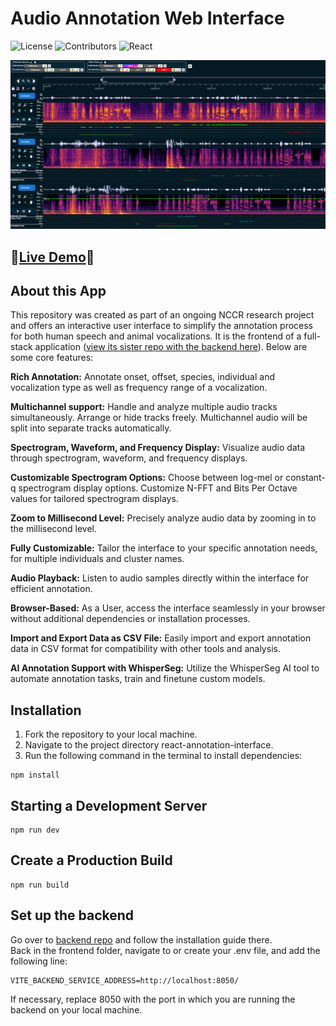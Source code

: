 # Audio Annotation Web Interface

![License](https://img.shields.io/badge/license-MIT-blue)
![Contributors](https://img.shields.io/github/contributors/AlonCohen96/react-annotation-interface)
![React](https://shields.io/badge/react-black?logo=react&style=for-the-badge)

![](src/assets/demo.png)

## 🦜[Live Demo](http://annotation.evolvinglanguage.ch/)🐒

## About this App

This repository was created as part of an ongoing NCCR research project and offers an interactive user interface to simplify the annotation process for both human speech and animal vocalizations. It is the frontend of a full-stack application ([view its sister repo with the backend here](https://github.com/nianlonggu/human-in-the-loop-annotation-backend)).
Below are some core features:

**Rich Annotation:** Annotate onset, offset, species, individual and vocalization type as well as frequency range of a vocalization.

**Multichannel support:** Handle and analyze multiple audio tracks simultaneously. Arrange or hide tracks freely. Multichannel audio will be split into separate tracks automatically.

**Spectrogram, Waveform, and Frequency Display:** Visualize audio data through spectrogram, waveform, and frequency displays.

**Customizable Spectrogram Options:** Choose between log-mel or constant-q spectrogram display options. Customize N-FFT and Bits Per Octave values for tailored spectrogram displays.

**Zoom to Millisecond Level:** Precisely analyze audio data by zooming in to the millisecond level.

**Fully Customizable:** Tailor the interface to your specific annotation needs, for multiple individuals and cluster names.

**Audio Playback:** Listen to audio samples directly within the interface for efficient annotation.

**Browser-Based:** As a User, access the interface seamlessly in your browser without additional dependencies or installation processes.

**Import and Export Data as CSV File:** Easily import and export annotation data in CSV format for compatibility with other tools and analysis.

**AI Annotation Support with WhisperSeg:** Utilize the WhisperSeg AI tool to automate annotation tasks, train and finetune custom models.

## Installation

1. Fork the repository to your local machine.
2. Navigate to the project directory react-annotation-interface.
3. Run the following command in the terminal to install dependencies:
```
npm install
```

## Starting a Development Server

```
npm run dev
```

## Create a Production Build
```
npm run build
```
## Set up the backend
Go over to [backend repo](https://github.com/nianlonggu/human-in-the-loop-annotation-backend) and follow the installation guide there.  
Back in the frontend folder, navigate to or create your .env file, and add the following line:
```
VITE_BACKEND_SERVICE_ADDRESS=http://localhost:8050/
```

If necessary, replace 8050 with the port in which you are running the backend on your local machine.